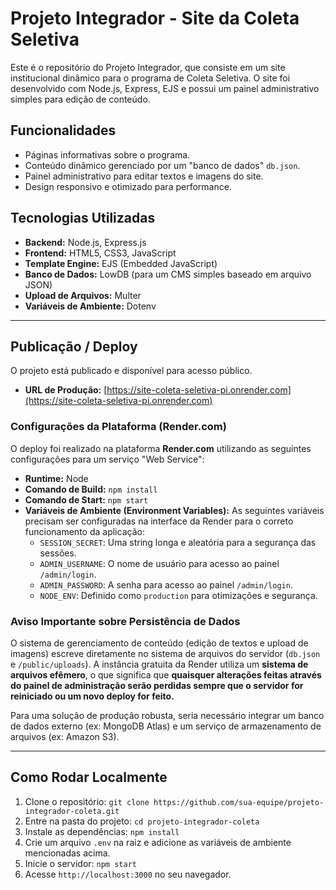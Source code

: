 # Projeto Integrador - Site da Coleta Seletiva

Este é o repositório do Projeto Integrador, que consiste em um site institucional dinâmico para o programa de Coleta Seletiva. O site foi desenvolvido com Node.js, Express, EJS e possui um painel administrativo simples para edição de conteúdo.

## Funcionalidades
-   Páginas informativas sobre o programa.
-   Conteúdo dinâmico gerenciado por um "banco de dados" `db.json`.
-   Painel administrativo para editar textos e imagens do site.
-   Design responsivo e otimizado para performance.

## Tecnologias Utilizadas
-   **Backend:** Node.js, Express.js
-   **Frontend:** HTML5, CSS3, JavaScript
-   **Template Engine:** EJS (Embedded JavaScript)
-   **Banco de Dados:** LowDB (para um CMS simples baseado em arquivo JSON)
-   **Upload de Arquivos:** Multer
-   **Variáveis de Ambiente:** Dotenv

---

## Publicação / Deploy

O projeto está publicado e disponível para acesso público.

-   **URL de Produção:** [https://site-coleta-seletiva-pi.onrender.com](https://site-coleta-seletiva-pi.onrender.com)

### Configurações da Plataforma (Render.com)

O deploy foi realizado na plataforma **Render.com** utilizando as seguintes configurações para um serviço "Web Service":

-   **Runtime:** Node
-   **Comando de Build:** `npm install`
-   **Comando de Start:** `npm start`
-   **Variáveis de Ambiente (Environment Variables):** As seguintes variáveis precisam ser configuradas na interface da Render para o correto funcionamento da aplicação:
    -   `SESSION_SECRET`: Uma string longa e aleatória para a segurança das sessões.
    -   `ADMIN_USERNAME`: O nome de usuário para acesso ao painel `/admin/login`.
    -   `ADMIN_PASSWORD`: A senha para acesso ao painel `/admin/login`.
    -   `NODE_ENV`: Definido como `production` para otimizações e segurança.

### **Aviso Importante sobre Persistência de Dados**

O sistema de gerenciamento de conteúdo (edição de textos e upload de imagens) escreve diretamente no sistema de arquivos do servidor (`db.json` e `/public/uploads`). A instância gratuita da Render utiliza um **sistema de arquivos efêmero**, o que significa que **quaisquer alterações feitas através do painel de administração serão perdidas sempre que o servidor for reiniciado ou um novo deploy for feito.**

Para uma solução de produção robusta, seria necessário integrar um banco de dados externo (ex: MongoDB Atlas) e um serviço de armazenamento de arquivos (ex: Amazon S3).

---

## Como Rodar Localmente
1.  Clone o repositório: `git clone https://github.com/sua-equipe/projeto-integrador-coleta.git`
2.  Entre na pasta do projeto: `cd projeto-integrador-coleta`
3.  Instale as dependências: `npm install`
4.  Crie um arquivo `.env` na raiz e adicione as variáveis de ambiente mencionadas acima.
5.  Inicie o servidor: `npm start`
6.  Acesse `http://localhost:3000` no seu navegador.